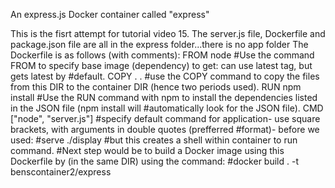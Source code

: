 An express.js Docker container called "express"

This is the fisrt attempt for tutorial video 15.  The server.js file, Dockerfile and package.json file are all in the express folder...there is no app folder
The Dockerfile is as follows (with comments):
FROM node
#Use the command FROM to specify base image (dependency) to get: can use latest tag, but gets latest by #default.
COPY . .
#use the COPY command to copy the files from this DIR to the container DIR (hence two periods used).
RUN npm install
#Use the RUN command with npm to install the dependencies listed in the JSON file (npm install will #automatically look for the JSON file).
CMD ["node", "server.js"]
#specify default command for application- use square brackets, with arguments in double quotes (prefferred #format)- before we used:
#serve ./display
#but this creates a shell within container to run command.
#Next step would be to build a Docker image using this Dockerfile by (in the same DIR) using the command:
#docker build . -t benscontainer2/express